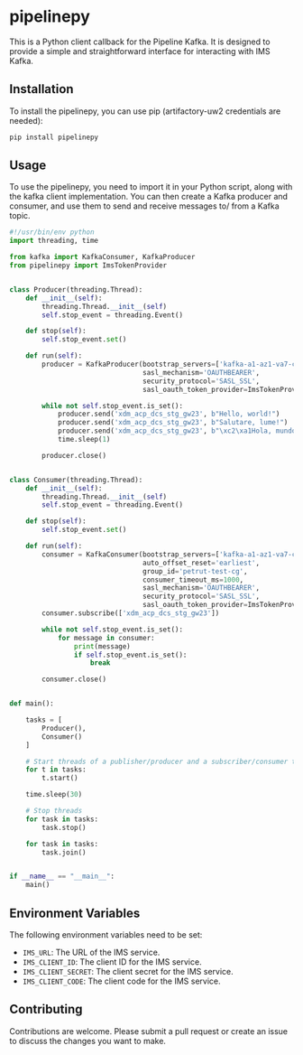 # pipelinepy

This is a Python client callback for the Pipeline Kafka. It is designed to provide a simple and straightforward interface for interacting with IMS Kafka.

## Installation

To install the pipelinepy, you can use pip (artifactory-uw2 credentials are needed):

```bash
pip install pipelinepy
```

## Usage

To use the pipelinepy, you need to import it in your Python script, along with the kafka client implementation. 
You can then create a Kafka producer and consumer, and use them to send and receive messages to/ from a Kafka topic.

```python
#!/usr/bin/env python
import threading, time

from kafka import KafkaConsumer, KafkaProducer
from pipelinepy import ImsTokenProvider


class Producer(threading.Thread):
    def __init__(self):
        threading.Thread.__init__(self)
        self.stop_event = threading.Event()

    def stop(self):
        self.stop_event.set()

    def run(self):
        producer = KafkaProducer(bootstrap_servers=['kafka-a1-az1-va7-corp.int.pipeline.adobedc.net:443','kafka-a1-az2-va7-corp.int.pipeline.adobedc.net:443','kafka-a1-az3-va7-corp.int.pipeline.adobedc.net:443'],
                                 sasl_mechanism='OAUTHBEARER',
                                 security_protocol='SASL_SSL',
                                 sasl_oauth_token_provider=ImsTokenProvider())

        while not self.stop_event.is_set():
            producer.send('xdm_acp_dcs_stg_gw23', b"Hello, world!")
            producer.send('xdm_acp_dcs_stg_gw23', b"Salutare, lume!")
            producer.send('xdm_acp_dcs_stg_gw23', b"\xc2\xa1Hola, mundo!")
            time.sleep(1)

        producer.close()


class Consumer(threading.Thread):
    def __init__(self):
        threading.Thread.__init__(self)
        self.stop_event = threading.Event()

    def stop(self):
        self.stop_event.set()

    def run(self):
        consumer = KafkaConsumer(bootstrap_servers=['kafka-a1-az1-va7-corp.int.pipeline.adobedc.net:443','kafka-a1-az2-va7-corp.int.pipeline.adobedc.net:443','kafka-a1-az3-va7-corp.int.pipeline.adobedc.net:443'],
                                 auto_offset_reset='earliest',
                                 group_id='petrut-test-cg',
                                 consumer_timeout_ms=1000,
                                 sasl_mechanism='OAUTHBEARER',
                                 security_protocol='SASL_SSL',
                                 sasl_oauth_token_provider=ImsTokenProvider())
        consumer.subscribe(['xdm_acp_dcs_stg_gw23'])

        while not self.stop_event.is_set():
            for message in consumer:
                print(message)
                if self.stop_event.is_set():
                    break

        consumer.close()


def main():

    tasks = [
        Producer(),
        Consumer()
    ]

    # Start threads of a publisher/producer and a subscriber/consumer to 'my-topic' Kafka topic
    for t in tasks:
        t.start()

    time.sleep(30)

    # Stop threads
    for task in tasks:
        task.stop()

    for task in tasks:
        task.join()


if __name__ == "__main__":
    main()

```

## Environment Variables

The following environment variables need to be set:

- `IMS_URL`: The URL of the IMS service.
- `IMS_CLIENT_ID`: The client ID for the IMS service.
- `IMS_CLIENT_SECRET`: The client secret for the IMS service.
- `IMS_CLIENT_CODE`: The client code for the IMS service.

## Contributing

Contributions are welcome. Please submit a pull request or create an issue to discuss the changes you want to make.
